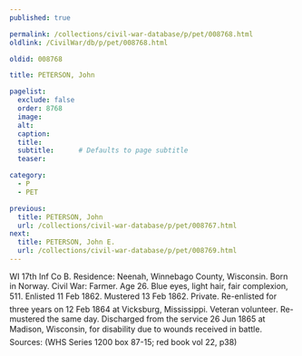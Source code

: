 ```yaml
---
published: true

permalink: /collections/civil-war-database/p/pet/008768.html
oldlink: /CivilWar/db/p/pet/008768.html

oldid: 008768

title: PETERSON, John

pagelist:
  exclude: false
  order: 8768
  image: 
  alt:
  caption:
  title:
  subtitle:      # Defaults to page subtitle
  teaser:

category: 
  - P 
  - PET

previous:
  title: PETERSON, John
  url: /collections/civil-war-database/p/pet/008767.html  
next:
  title: PETERSON, John E.
  url: /collections/civil-war-database/p/pet/008769.html   
---
```

WI 17th Inf Co B. Residence: Neenah, Winnebago County, Wisconsin. Born in Norway. Civil War: Farmer. Age 26. Blue eyes, light hair, fair complexion, 5&#146;11&#148;. Enlisted 11 Feb 1862. Mustered 13 Feb 1862. Private. Re-enlisted for three years on 12 Feb 1864 at Vicksburg, Mississippi. Veteran volunteer. Re-mustered the same day. Discharged from the service 26 Jun 1865 at Madison, Wisconsin, for &#147;disability due to wounds received in battle&#148;. Sources: (WHS Series 1200 box 87-15; red book vol 22, p38)